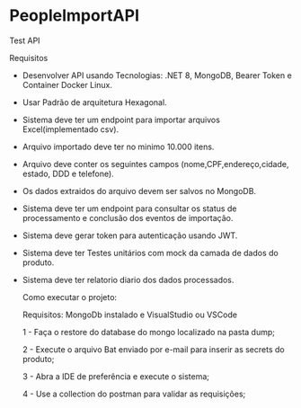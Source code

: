 # PeopleImportAPI
Test API

Requisitos
- Desenvolver API usando Tecnologias: .NET 8, MongoDB, Bearer Token e Container Docker Linux.
- Usar Padrão de arquitetura Hexagonal.
- Sistema deve ter um endpoint para importar arquivos Excel(implementado csv).
- Arquivo importado deve ter no minimo 10.000 itens.
- Arquivo deve conter os seguintes campos (nome,CPF,endereço,cidade, estado, DDD e telefone).
- Os dados extraidos do arquivo devem ser salvos no MongoDB.
- Sistema deve ter um endpoint para consultar os status de processamento e conclusão dos eventos de importação.
- Sistema deve gerar token para autenticação usando JWT.
- Sistema deve ter Testes unitários com mock da camada de dados do produto.
- Sistema deve ter relatorio diario dos dados processados.

  Como executar o projeto:

  Requisitos: MongoDb instalado e VisualStudio ou VSCode

  1 - Faça o restore do database do mongo localizado na pasta dump;

  2 - Execute o arquivo Bat enviado por e-mail para inserir as secrets do produto;

  3 - Abra a IDE de preferência e execute o sistema;

  4 - Use a collection do postman para validar as requisições;
